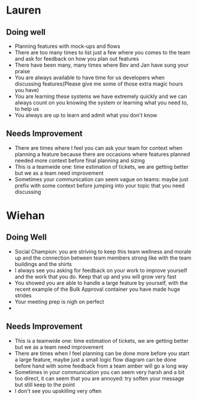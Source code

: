 # Lauren

## Doing well

+ Planning features with mock-ups and flows
+ There are too many times to list just a few where you comes to the team and ask for feedback on how you plan out features
+ There have been many, many times where Bev and Jan have sung your praise
+ You are always available to have time for us developers when discussing features(Please give me some of those extra magic hours you have)
+ You are learning these systems we have extremely quickly and we can always count on you knowing the system or learning what you need to, to help us
+ You always are up to learn and admit what you don't know

## Needs Improvement

- There are times where I feel you can ask your team for context when planning a feature because there are occasions where features planned needed more context before final planning and sizing
- This is a teamwide one: time estimation of tickets, we are getting better but we as a team need improvement
- Sometimes your communication can seem vague on teams: maybe just prefix with some context before jumping into your topic that you need discussing



# Wiehan

## Doing Well

+ Social Champion: you are striving to keep this team wellness and morale up and the connection between team members strong like with the team buildings and the shirts
+ I always see you asking for feedback on your work to improve yourself and the work that you do. Keep that up and you will grow very fast
+ You showed you are able to handle a large feature by yourself, with the recent example of the Bulk Approval container you have made huge strides
+ Your meeting prep is nigh on perfect 
+ 


## Needs Improvement

- This is a teamwide one: time estimation of tickets, we are getting better but we as a team need improvement
- There are times when I feel planning can be done more before you start a large feature, maybe just a small logic flow diagram can be done before hand with some feedback from a team amber will go a long way
- Sometimes in your communication you can seem very harsh and a bit too direct, it can seem that you are annoyed: try soften your message but still keep to the point
- I don't see you upskilling very often